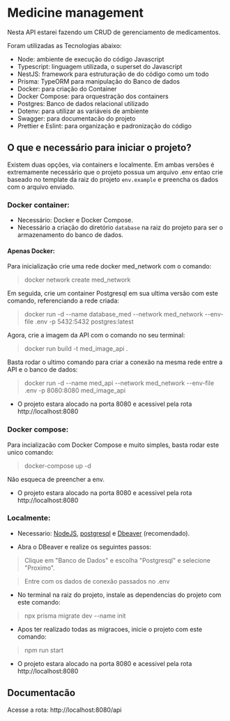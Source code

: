 # Medicine management

Nesta API estarei fazendo um CRUD de gerenciamento de medicamentos.

Foram utilizadas as Tecnologias abaixo:
- Node: ambiente de execução do código Javascript
- Typescript: linguagem utilizada, o superset do Javascript
- NestJS: framework para estruturação de do código como um todo
- Prisma: TypeORM para manipulação do Banco de dados
- Docker: para criação do Container
- Docker Compose: para orquestração dos containers
- Postgres: Banco de dados relacional utilizado
- Dotenv: para utilizar as variáveis de ambiente
- Swagger: para documentacão do projeto
- Prettier e Eslint: para organização e padronização do código

## O que e necessário para iniciar o projeto?

Existem duas opções, via containers e localmente. Em ambas versões é extremamente necessário que o projeto possua um arquivo .env entao crie baseado no template da raiz do projeto `env.example` e preencha os dados com o arquivo enviado.


### Docker container:
- Necessário: Docker e Docker Compose.
- Necessário a criação do diretório `database` na raiz do projeto para ser o armazenamento do banco de dados.

#### Apenas Docker:

Para inicialização crie uma rede docker med_network com o comando:

> docker network create med_network

Em seguida, crie um container Postgresql em sua ultima versão com este comando, referenciando a rede criada:

> docker run -d --name database_med --network med_network --env-file .env -p 5432:5432 postgres:latest

Agora, crie a imagem da API com o comando no seu terminal: 

> docker run build -t med_image_api .

Basta rodar o ultimo comando para criar a conexão na mesma rede entre a API e o banco de dados:

> docker run -d --name med_api --network med_network --env-file .env -p 8080:8080 med_image_api

- O projeto estara alocado na porta 8080 e acessivel pela rota http://localhost:8080

### Docker compose:

Para incializacão com Docker Compose e muito simples, basta rodar este unico comando:

> docker-compose up -d

Não esqueca de preencher a env.

- O projeto estara alocado na porta 8080 e acessivel pela rota http://localhost:8080

### Localmente:

- Necessario: [NodeJS](https://nodejs.org/en), [postgresql](https://www.postgresql.org/) e [Dbeaver](https://dbeaver.io/) (recomendado).

- Abra o DBeaver e realize os seguintes passos:
> Clique em "Banco de Dados" e escolha "Postgresql" e selecione "Proximo".

> Entre com os dados de conexão passados no .env

- No terminal na raiz do projeto, instale as dependencias do projeto com este comando:
  
> npx prisma migrate dev --name init

- Apos ter realizado todas as migracoes, inicie o projeto com este comando:

> npm run start

- O projeto estara alocado na porta 8080 e acessivel pela rota http://localhost:8080

## Documentacão

Acesse a rota: http://localhost:8080/api